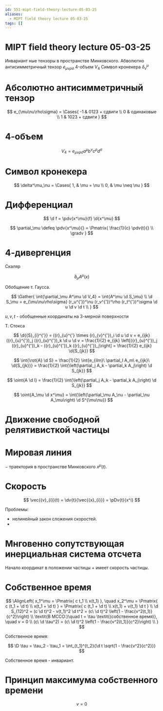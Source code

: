 ```yaml
---
id: 551-mipt-field-theory-lecture-05-03-25
aliases:
  - MIPT field theory lecture 05-03-25
tags: []
---
```


# MIPT field theory lecture 05-03-25

Инвариант ные тензоры в пространстве Минковского.
Абволютно антисимметричный тензор $e_{\mu\nu\rho\sigma}$
4-объем $V_4$
Символ кронекера $\delta^\mu_\nu$

# Абсолютно антисимметричный тензор

$$
e_{\mu\nu\rho\sigma} = \Cases{
-1 & 0123 + сдвиги \\
0 & одинаковые \\
1 & 1023 + сдвиги
}
$$

# 4-объем

$$
V_4 = e_{\mu\nu\rho\sigma} a^\mu b^\nu c^\rho d^\sigma
$$

# Символ кронекера

$$
\delta^\mu_\nu = \Cases{
1, & \mu = \nu \\
0, & \mu \neq \nu
}
$$

# Дифференциал

$$
\d f = \pdv{x^\mu}{f} \d{x^\mu}
$$

$$
\partial_\mu \defeq \pdv{x^\mu}{} = \Pmatrix{
\frac{1}{c} \pdv{t}{} \\
\gradv
}
$$

# 4-дивергенция

Скаляр

$$
\partial_\mu A^\mu (x)
$$

Обобщение т. Гаусса.

$$
\Gather{
\int{\partial_\mu A^\mu \d V_4} = \int{A^\mu \d S_\mu} \\
\d S_\mu = e_{\mu\nu\rho\sigma} (r_u^{'})^\nu (r_v^{'})^\rho (r_t^{'})^\sigma \d u \d v \d t \\
}
$$

$u,v,t$ - обобщенные координаты на 3-мерной поверхности

Т. Стокса

$$
\d{{S}_{i}^{'}} = ({r}_{u}^{'} \times {r}_{v}^{'})_i \d u \d v =
e_{ijk} ({r}_{u}^{'})_j ({r}_{u}^{'})_k \d u \d v =
\frac{1}{2} e_{ijk} \left[({r}_{u}^{'})_j ({r}_{u}^{'})_k - ({r}_{u}^{'})_k ({r}_{u}^{'})_j\right] =
\frac{1}{2} e_{ijk} \d{S_{jk}}
$$

$$
\int{\rot{A} \d S} =
\frac{1}{2} \int{e_{ilm}\ \partial_l A_m\ e_{ijk}\ \d{S_{jk}}} =
\frac{1}{2} \int{\left(\partial_j A_k - \partial_k A_j\right) \d S_{jk}}
$$

$$
\oint{A \d l} = \frac{1}{2} \int{\left(\partial_j A_k - \partial_k A_j\right) \d S_{jk}}
$$

$$
\oint{A_\mu \d x^\mu} = \int{\left(\partial_\mu A_\nu - \partial_\nu A_\mu\right) \d S^{\mu\nu}}
$$

# Движение свободной релятивисткой частицы

# Мировая линия

$-$ траектория в пространстве Минковского $x^\mu(t)$.

# Скорость

$$
\vec{{v}_{i}}(t) = \dv{t}{\vec{{x}_{i}}} = \pDv{t}{x^i}
$$

Проблемы:

- нелинейный закон сложения скоростей.
-

# Мнговенно сопутствующая инерциальная система отсчета

Начало координат в положении частицы + имеет скорость частицы.

# Собственное время

$$
\AlignLeft{
x_1^\mu = \Pmatrix{
c t_1 \\
x(t_1)
}, \quad
x_2^\mu = \Pmatrix{
c (t_1 + \d t) \\
x(t_1 + \d t)
} = \Pmatrix{
c (t_1 + \d t) \\
x(t_1) + v(t_1) \d t
} \\
\d S_{12}^2 = (c \d t)^2 - v(t_1)^2 \d t^2 =
(c\ \d t)^2 \left(1 - \frac{v^2(t_1)}{c^2}\right) \\
\textit{В МССО:}\quad t = \tau \textit{(собственное время)}, \quad v = 0 \\
(c\ \d \tau^2) = (c\ \d t)^2 \left(1 - \frac{v^2(t_1)}{c^2}\right) \\
}
$$

Собственное время:

$$
\D \tau = \tau_2 - \tau_1 = \int_{t_1}^{t_2}{\d t \sqrt{1 - \frac{v^2}{c^2}}}
$$

Собственное время - инвариант.

# Принцип максимума собственного времени
$$
v = 0
$$
